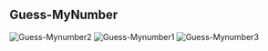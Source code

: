 ## Guess-MyNumber 
![Guess-Mynumber2](https://github.com/user-attachments/assets/f680e5dd-ce5a-4117-84a1-a6729e0fd7e7)
![Guess-Mynumber1](https://github.com/user-attachments/assets/51a8630f-734e-4479-b155-8d20e62e6bad)
![Guess-Mynumber3](https://github.com/user-attachments/assets/cccd7d62-dcf5-45d0-bc63-c3eab8726d5e)

